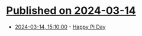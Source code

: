 # [Published on 2024-03-14](index.md)

* [2024-03-14, 15:10:00](https://soylentnews.org/article.pl?sid=24/03/14/152236&from=rss) - [Happy Pi Day](https://soylentnews.org/article.pl?sid=24/03/14/152236&from=rss)
